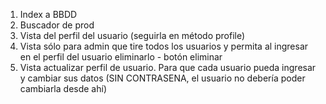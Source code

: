 1. Index a BBDD
2. Buscador de prod
3. Vista del perfil del usuario (seguirla en método profile)
4. Vista sólo para admin que tire todos los usuarios y permita al ingresar en el perfil del usuario eliminarlo - botón eliminar
5. Vista actualizar perfil de usuario. Para que cada usuario pueda ingresar y cambiar sus datos (SIN CONTRASENA, el usuario no debería poder cambiarla desde ahí)


